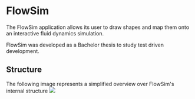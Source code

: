 # FlowSim

The FlowSim application allows its user to draw shapes and map them onto an interactive fluid dynamics simulation.

FlowSim was developed as a Bachelor thesis to study test driven development.



## Structure

The following image represents a simplified overview over FlowSim's internal structure
![][overview]

[overview]: https://github.com/SvenMarcus/FlowSim/blob/master/overview.png

